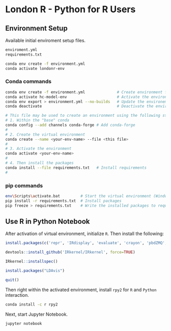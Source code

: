 # London R - Python for R Users

## Environment Setup

Available initial enviroment setup files.

```bash
enviroment.yml
requirements.txt
```

```bash
conda env create -f environment.yml
conda activate londonr-env
```

### Conda commands

```bash 
conda env create -f environment.yml              # Create environment from environemnt.yml
conda activate hc-model-env                      # Activate the environemnt
conda env export > environment.yml --no-builds   # Update the environemnt.yml
conda deactivate                                 # Deactivate the environment

# This file may be used to create an environment using the following steps:
# 1. Within the "base" conda
conda config --add channels conda-forge # Add conda-forge
# 
# 2. Create the virtual environment
conda create --name <your-env-name> --file <this file>
# 
# 3. Activate the environment
conda activate <your-env-name>
# 
# 4. Then install the packages
conda install --file requirements.txt   # Install requirements
# 
```

### pip commands

```bash
env\Scripts\activate.bat         # Start the virtual environment (Windows for this)
pip install -r requirements.txt  # Install packages 
pip freeze > requirements.txt    # Write the installed packages to requirements.txt
```

## Use R in Python Notebook

After activation of virtual environment, initialize `R`. Then install the following:

```R
install.packages(c('repr', 'IRdisplay', 'evaluate', 'crayon', 'pbdZMQ', 'devtools', 'uuid', 'digest'))

devtools::install_github('IRkernel/IRkernel', force=TRUE)

IRkernel::installspec()

install.packages("LDAvis")

quit()
```

Then right within the activated environment, install `rpy2` for `R` and `Python` interaction.

```bash
conda install -c r rpy2
```

Next, start Jupyter Notebook.
```bash
jupyter notebook
```



